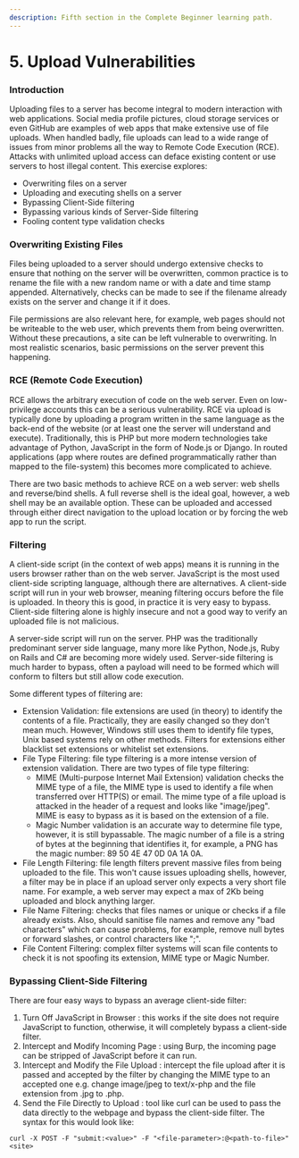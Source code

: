 ```yaml
---
description: Fifth section in the Complete Beginner learning path.
---
```


# 5. Upload Vulnerabilities

### Introduction

Uploading files to a server has become integral to modern interaction with web applications. Social media profile pictures, cloud storage services or even GitHub are examples of web apps that make extensive use of file uploads. When handled badly, file uploads can lead to a wide range of issues from minor problems all the way to Remote Code Execution (RCE). Attacks with unlimited upload  access can deface existing content or use servers to host illegal content. This exercise explores:

* Overwriting files on a server
* Uploading and executing shells on a server
* Bypassing Client-Side filtering
* Bypassing various kinds of Server-Side filtering
* Fooling content type validation checks

### Overwriting Existing Files

Files being uploaded to a server should undergo extensive checks to ensure that nothing on the server will be overwritten, common practice is to rename the file with a new random name or with a date and time stamp appended. Alternatively, checks can be made to see if the filename already exists on the server and change it if it does.&#x20;

File permissions are also relevant here, for example, web pages should not be writeable to the web user, which prevents them from being overwritten. Without these precautions, a site can be left vulnerable to overwriting. In most realistic scenarios, basic permissions on the server prevent this happening.

### RCE (Remote Code Execution)

RCE allows the arbitrary execution of code on the web server. Even on low-privilege accounts this can be a serious vulnerability. RCE via upload is typically done by uploading a program written in the same language as the back-end of the website (or at least one the server will understand and execute). Traditionally, this is PHP but more modern technologies take advantage of Python, JavaScript in the form of Node.js or Django. In routed applications (app where routes are defined programmatically rather than mapped to the file-system) this becomes more complicated to achieve.

There are two basic methods to achieve RCE on a web server: web shells and reverse/bind shells. A full reverse shell is the ideal goal, however, a web shell may be an available option. These can be uploaded and accessed through either direct navigation to the upload location or by forcing the web app to run the script.

### Filtering

A client-side script (in the context of web apps) means it is running in the users browser rather than on the web server. JavaScript is the most used client-side scripting language, although there are alternatives. A client-side script will run in your web browser, meaning filtering occurs before the file is uploaded. In theory this is good, in practice it is very easy to bypass. Client-side filtering alone is highly insecure and not a good way to verify an uploaded file is not malicious.

A server-side script will run on the server. PHP was the traditionally predominant server side language, many more like Python, Node.js, Ruby on Rails and C# are becoming more widely used. Server-side filtering is much harder to bypass, often a payload will need to be formed which will conform to filters but still allow code execution.

Some different types of filtering are:

* Extension Validation: file extensions are used (in theory) to identify the contents of a file. Practically, they are easily changed so they don't mean much. However, Windows still uses them to identify file types, Unix based systems rely on other methods. Filters for extensions either blacklist set extensions or whitelist set extensions.
* File Type Filtering: file type filtering is a more intense version of extension validation. There are two types of file type filtering:
  * MIME (Multi-purpose Internet Mail Extension) validation checks the MIME type of a file, the MIME type is used to identify a file when transferred over HTTP(S) or email. The mime type of a file upload is attacked in the header of a request and looks like "image/jpeg". MIME is easy to bypass as it is based on the extension of a file.
  * Magic Number validation is an accurate way to determine file type, however, it is still bypassable. The magic number of a file is a string of bytes at the beginning that identifies it, for example, a PNG has the magic number: 89 50 4E 47 0D 0A 1A 0A.&#x20;
* File Length Filtering: file length filters prevent massive files from being uploaded to the file. This won't cause issues uploading shells, however, a filter may be in place if an upload server only expects a very short file name. For example, a web server may expect a max of 2Kb being uploaded and block anything larger.
* File Name Filtering: checks that files names or unique or checks if a file already exists. Also, should sanitise file names and remove any "bad characters" which can cause problems, for example, remove null bytes or forward slashes, or control characters like ";".&#x20;
* File Content Filtering: complex filter systems will scan file contents to check it is not spoofing its extension, MIME type or Magic Number.

### Bypassing Client-Side Filtering

There are four easy ways to bypass an average client-side filter:

1. Turn Off JavaScript in Browser : this works if the site does not require JavaScript to function, otherwise, it will completely bypass a client-side filter.
2. Intercept and Modify Incoming Page : using Burp, the incoming page can be stripped of JavaScript before it can run.
3. Intercept and Modify the File Upload : intercept the file upload after it is passed and accepted by the filter by changing the MIME type to an accepted one e.g. change image/jpeg to text/x-php and the file extension from .jpg to .php.
4. Send the File Directly to Upload : tool like curl can be used to pass the data directly to the webpage and bypass the client-side filter. The syntax for this would look like:

```
curl -X POST -F "submit:<value>" -F "<file-parameter>:@<path-to-file>" <site>
```

&#x20;
